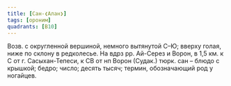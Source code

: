 ```yaml
---
title: [Сан-❮Алан❯]
tags: [ороним]
quadrants: [В10]
---
```


Возв. с округленной вершиной, немного вытянутой С–Ю; вверху голая, ниже по
склону в редколесье. На вдрз рр. Ай-Серез и Ворон, в 1,5 км. к С от г.
Сасыхан-Тепеси, к СВ от нп Ворон (Судак.) тюрк. сан – блюдо с крышкой; бедро;
число; десять тысяч; термин, обозначающий род у ногайцев.
